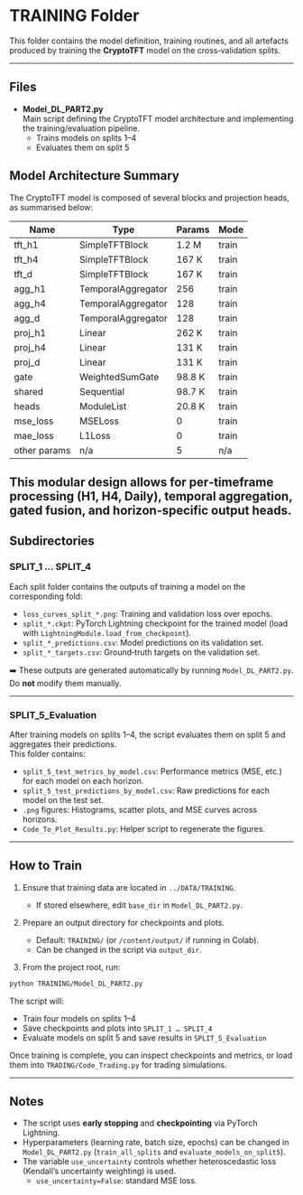 # TRAINING Folder

This folder contains the model definition, training routines, and all artefacts produced by training the **CryptoTFT** model on the cross‑validation splits.  

---

## Files

- **Model_DL_PART2.py**  
  Main script defining the CryptoTFT model architecture and implementing the training/evaluation pipeline.  
  - Trains models on splits 1–4  
  - Evaluates them on split 5  

## Model Architecture Summary

The CryptoTFT model is composed of several blocks and projection heads, as summarised below:

| Name         | Type               | Params | Mode  |
|--------------|--------------------|--------|-------|
| tft_h1       | SimpleTFTBlock     | 1.2 M  | train |
| tft_h4       | SimpleTFTBlock     | 167 K  | train |
| tft_d        | SimpleTFTBlock     | 167 K  | train |
| agg_h1       | TemporalAggregator | 256    | train |
| agg_h4       | TemporalAggregator | 128    | train |
| agg_d        | TemporalAggregator | 128    | train |
| proj_h1      | Linear             | 262 K  | train |
| proj_h4      | Linear             | 131 K  | train |
| proj_d       | Linear             | 131 K  | train |
| gate         | WeightedSumGate    | 98.8 K | train |
| shared       | Sequential         | 98.7 K | train |
| heads        | ModuleList         | 20.8 K | train |
| mse_loss     | MSELoss            | 0      | train |
| mae_loss     | L1Loss             | 0      | train |
| other params | n/a                | 5      | n/a   |

This modular design allows for per‑timeframe processing (H1, H4, Daily), temporal aggregation, gated fusion, and horizon‑specific output heads.
---

## Subdirectories

### SPLIT_1 … SPLIT_4

Each split folder contains the outputs of training a model on the corresponding fold:

- `loss_curves_split_*.png`: Training and validation loss over epochs.  
- `split_*.ckpt`: PyTorch Lightning checkpoint for the trained model (load with `LightningModule.load_from_checkpoint`).  
- `split_*_predictions.csv`: Model predictions on its validation set.  
- `split_*_targets.csv`: Ground‑truth targets on the validation set.  

➡️ These outputs are generated automatically by running `Model_DL_PART2.py`. Do **not** modify them manually.

---

### SPLIT_5_Evaluation

After training models on splits 1–4, the script evaluates them on split 5 and aggregates their predictions.  
This folder contains:

- `split_5_test_metrics_by_model.csv`: Performance metrics (MSE, etc.) for each model on each horizon.  
- `split_5_test_predictions_by_model.csv`: Raw predictions for each model on the test set.  
- `.png` figures: Histograms, scatter plots, and MSE curves across horizons.  
- `Code_To_Plot_Results.py`: Helper script to regenerate the figures.

---

## How to Train

1. Ensure that training data are located in `../DATA/TRAINING`.  
   - If stored elsewhere, edit `base_dir` in `Model_DL_PART2.py`.  

2. Prepare an output directory for checkpoints and plots.  
   - Default: `TRAINING/` (or `/content/output/` if running in Colab).  
   - Can be changed in the script via `output_dir`.  

3. From the project root, run:

```bash
python TRAINING/Model_DL_PART2.py
```

The script will:  
- Train four models on splits 1–4  
- Save checkpoints and plots into `SPLIT_1 … SPLIT_4`  
- Evaluate models on split 5 and save results in `SPLIT_5_Evaluation`  

Once training is complete, you can inspect checkpoints and metrics, or load them into `TRADING/Code_Trading.py` for trading simulations.

---

## Notes

- The script uses **early stopping** and **checkpointing** via PyTorch Lightning.  
- Hyperparameters (learning rate, batch size, epochs) can be changed in `Model_DL_PART2.py` (`train_all_splits` and `evaluate_models_on_split5`).  
- The variable `use_uncertainty` controls whether heteroscedastic loss (Kendall’s uncertainty weighting) is used.  
  - `use_uncertainty=False`: standard MSE loss.  
